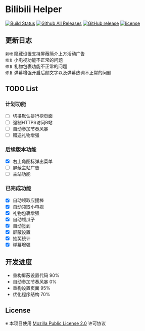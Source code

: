 # Bilibili Helper

[![Build Status](https://travis-ci.org/MoeHero/BilibiliHelper.svg?branch=master)](https://travis-ci.org/MoeHero/BilibiliHelper)
[![Github All Releases](https://img.shields.io/github/downloads/MoeHero/BilibiliHelper/total.svg)](https://github.com/MoeHero/BilibiliHelper/releases)
[![GitHub release](https://img.shields.io/github/release/MoeHero/BilibiliHelper.svg)](https://github.com/MoeHero/BilibiliHelper/releases)
[![license](https://img.shields.io/badge/license-MPL--2.0-blue.svg)](https://github.com/MoeHero/BilibiliHelper/blob/master/LICENSE)

## 更新日志
`新增` 隐藏设置支持屏蔽简介上方活动广告  
`修复` 小电视功能不正常的问题  
`修复` 礼物包裹功能不正常的问题  
`修复` 弹幕增强开启后颜文字以及弹幕热词不正常的问题

## TODO List
### 计划功能
- [ ] 切换默认排行榜页面
- [ ] 强制HTTPS访问B站
- [ ] 自动参加节奏风暴
- [ ] 赠送礼物增强

### 后续版本功能
- [x] 右上角图标弹出菜单
- [ ] 屏蔽主站广告
- [ ] 主站功能

### 已完成功能
- [x] 自动领取应援棒
- [x] 自动领取小电视
- [x] 礼物包裹增强
- [x] 自动领瓜子
- [x] 自动签到
- [x] 屏蔽设置
- [x] 抽奖统计
- [x] 弹幕增强

## 开发进度
- 重构屏蔽设置代码 90%
- 自动参加节奏风暴 0%
- 重构设置页面 95%
- 优化程序结构 70%

## License
※ 本项目使用 [Mozilla Public License 2.0](https://github.com/MoeHero/BilibiliHelper/blob/master/LICENSE) 许可协议